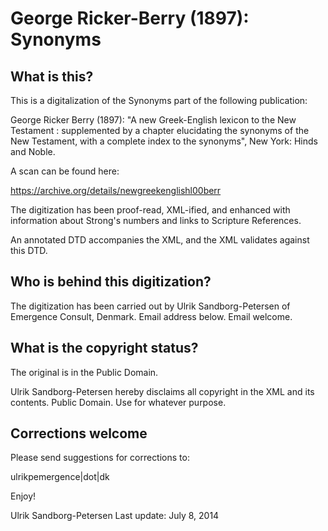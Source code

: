 George Ricker-Berry (1897): Synonyms
=====================

What is this?
-------------

This is a digitalization of the Synonyms part of the following
publication:

George Ricker Berry (1897): "A new Greek-English lexicon to the New
Testament : supplemented by a chapter elucidating the synonyms of the
New Testament, with a complete index to the synonyms", New York: Hinds
and Noble.

A scan can be found here:

https://archive.org/details/newgreekenglishl00berr

The digitization has been proof-read, XML-ified, and enhanced with
information about Strong's numbers and links to Scripture References.

An annotated DTD accompanies the XML, and the XML validates against
this DTD.


Who is behind this digitization?
--------------------------------

The digitization has been carried out by Ulrik Sandborg-Petersen of
Emergence Consult, Denmark.  Email address below.  Email welcome.


What is the copyright status?
-----------------------------

The original is in the Public Domain.

Ulrik Sandborg-Petersen hereby disclaims all copyright in the XML and
its contents.  Public Domain.  Use for whatever purpose.


Corrections welcome
-------------------

Please send suggestions for corrections to:

ulrikp<write-the-sign>emergence|dot|dk


Enjoy!


Ulrik Sandborg-Petersen
Last update: July 8, 2014

